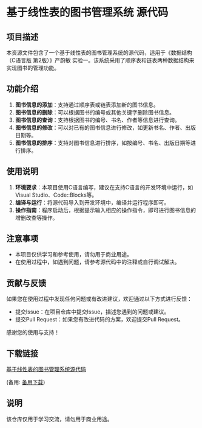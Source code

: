 # 基于线性表的图书管理系统 源代码

## 项目描述

本资源文件包含了一个基于线性表的图书管理系统的源代码，适用于《数据结构（C语言版 第2版）》严蔚敏 实验一。该系统采用了顺序表和链表两种数据结构来实现图书的管理功能。

## 功能介绍

1. **图书信息的添加**：支持通过顺序表或链表添加新的图书信息。
2. **图书信息的删除**：可以根据图书的编号或其他关键字删除图书信息。
3. **图书信息的查询**：支持根据图书的编号、书名、作者等信息进行查询。
4. **图书信息的修改**：可以对已有的图书信息进行修改，如更新书名、作者、出版日期等。
5. **图书信息的排序**：支持对图书信息进行排序，如按编号、书名、出版日期等进行排序。

## 使用说明

1. **环境要求**：本项目使用C语言编写，建议在支持C语言的开发环境中运行，如Visual Studio、Code::Blocks等。
2. **编译与运行**：将源代码导入到开发环境中，编译并运行程序即可。
3. **操作指南**：程序启动后，根据提示输入相应的操作指令，即可进行图书信息的增删改查等操作。

## 注意事项

- 本项目仅供学习和参考使用，请勿用于商业用途。
- 在使用过程中，如遇到问题，请参考源代码中的注释或自行调试解决。

## 贡献与反馈

如果您在使用过程中发现任何问题或有改进建议，欢迎通过以下方式进行反馈：

- 提交Issue：在项目仓库中提交Issue，描述您遇到的问题或建议。
- 提交Pull Request：如果您有改进代码的方案，欢迎提交Pull Request。

感谢您的使用与支持！

## 下载链接
[基于线性表的图书管理系统源代码](https://pan.quark.cn/s/3e23a0f8d5c4) 

(备用: [备用下载](https://pan.baidu.com/s/1EtjwENE94VTN9YdoJfoaTA?pwd=1234))

## 说明

该仓库仅用于学习交流，请勿用于商业用途。
